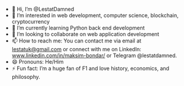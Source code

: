 - 👋 Hi, I’m @LestatDamned
- 👀 I’m interested in web development, computer science, blockchain, cryptocurrency
- 🌱 I’m currently learning Python back end development
- 💞️ I’m looking to collaborate on web application development
- 📫 How to reach me: You can contact me via email at lestatuk@gmail.com or connect with me on LinkedIn: www.linkedin.com/in/maksim-bondar/ or Telegram @lestatdamned.
- 😄 Pronouns: He/Him
- ⚡ Fun fact: I’m a huge fan of F1 and love history, economics, and philosophy.


<!---
LestatDamned/LestatDamned is a ✨ special ✨ repository because its `README.md` (this file) appears on your GitHub profile.
You can click the Preview link to take a look at your changes.
--->
